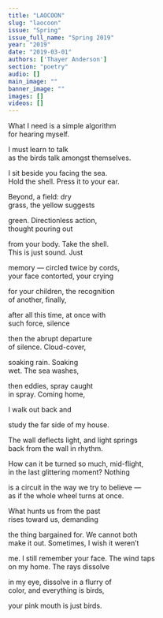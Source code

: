 ```yaml
---
title: "LAOCOON"
slug: "laocoon"
issue: "Spring"
issue_full_name: "Spring 2019"
year: "2019"
date: "2019-03-01"
authors: ['Thayer Anderson']
section: "poetry"
audio: []
main_image: ""
banner_image: ""
images: []
videos: []
---
```

What I need is a simple algorithm  
for hearing myself.

   
I must learn to talk  
as the birds talk amongst themselves.

   
I sit beside you facing the sea.  
Hold the shell. Press it to your ear.

   
Beyond, a field: dry  
grass, the yellow suggests

   
green. Directionless action,  
thought pouring out

   
from your body. Take the shell.  
This is just sound. Just

   
memory — circled twice by cords,  
your face contorted, your crying

   
for your children, the recognition  
of another, finally,

   
after all this time, at once with  
such force, silence

   
then the abrupt departure  
of silence. Cloud-cover,

   
soaking rain. Soaking  
wet. The sea washes,

   
then eddies, spray caught  
in spray. Coming home,

   
I walk out back and

 study the far side of my house.

   
The wall deflects light, and light springs  
back from the wall in rhythm.

   
How can it be turned so much, mid-flight,  
in the last glittering moment? Nothing

   
is a circuit in the way we try to believe —  
as if the whole wheel turns at once.

   
What hunts us from the past  
rises toward us, demanding

   
the thing bargained for. We cannot both  
make it out. Sometimes, I wish it weren’t

   
me. I still remember your face. The wind taps  
on my home. The rays dissolve

   
in my eye, dissolve in a flurry of  
color, and everything is birds,

   
your pink mouth is just birds.

